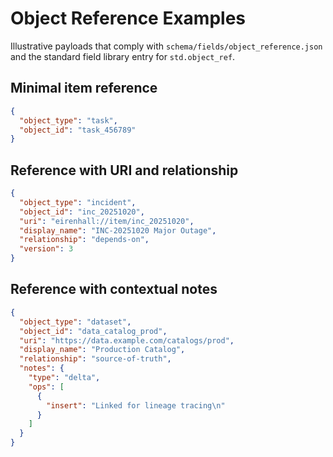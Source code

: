 # Object Reference Examples

Illustrative payloads that comply with `schema/fields/object_reference.json` and
the standard field library entry for `std.object_ref`.

## Minimal item reference
```json
{
  "object_type": "task",
  "object_id": "task_456789"
}
```

## Reference with URI and relationship
```json
{
  "object_type": "incident",
  "object_id": "inc_20251020",
  "uri": "eirenhall://item/inc_20251020",
  "display_name": "INC-20251020 Major Outage",
  "relationship": "depends-on",
  "version": 3
}
```

## Reference with contextual notes
```json
{
  "object_type": "dataset",
  "object_id": "data_catalog_prod",
  "uri": "https://data.example.com/catalogs/prod",
  "display_name": "Production Catalog",
  "relationship": "source-of-truth",
  "notes": {
    "type": "delta",
    "ops": [
      {
        "insert": "Linked for lineage tracing\n"
      }
    ]
  }
}
```
